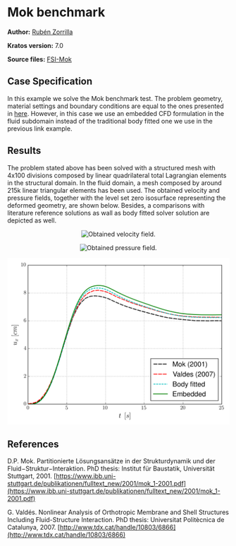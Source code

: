 # Mok benchmark

**Author:** [Rubén Zorrilla](https://github.com/rubenzorrilla)

**Kratos version:** 7.0

**Source files:** [FSI-Mok](https://github.com/KratosMultiphysics/Examples/tree/master/fluid_structure_interaction/validation/embedded_fsi_mok/source)

## Case Specification

In this example we solve the Mok benchmark test. The problem geometry, material settings and boundary conditions are equal to the ones presented in [here](https://github.com/KratosMultiphysics/Examples/tree/master/fluid_structure_interaction/validation/fsi_mok/source). However, in this case we use an embedded CFD formulation in the fluid subdomain instead of the traditional body fitted one we use in the previous link example.

## Results
The problem stated above has been solved with a structured mesh with 4x100 divisions composed by linear quadrilateral total Lagrangian elements in the structural domain. In the fluid domain, a mesh composed by around 215k linear triangular elements has been used. The obtained velocity and pressure fields, together with the level set zero isosurface representing the deformed geometry, are shown below. Besides, a comparisons with literature reference solutions as wall as body fitted solver solution are depicted as well.

<p align="center">
  <img src="data/data/embedded_fsi_mok_velocity.gif" alt="Obtained velocity field." style="width: 600px;"/>
</p>

<p align="center">
  <img src="data/embedded_fsi_mok_pressure.png" alt="Obtained pressure field." style="width: 600px;"/>
</p>

<p align="center">
  <img src="data/mok_benchmark_ux_A.png" alt="Point A horizontal displacement comparison." style="width: 600px;"/>
</p>

## References
D.P. Mok. Partitionierte Lösungsansätze in der Strukturdynamik und der Fluid−Struktur−Interaktion. PhD thesis: Institut für Baustatik, Universität Stuttgart, 2001. [https://www.ibb.uni-stuttgart.de/publikationen/fulltext_new/2001/mok_1-2001.pdf](https://www.ibb.uni-stuttgart.de/publikationen/fulltext_new/2001/mok_1-2001.pdf)

G. Valdés. Nonlinear Analysis of Orthotropic Membrane and Shell Structures Including Fluid-Structure Interaction. PhD thesis: Universitat Politècnica de Catalunya, 2007. [http://www.tdx.cat/handle/10803/6866](http://www.tdx.cat/handle/10803/6866)
